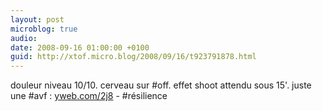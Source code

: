 ```yaml
---
layout: post
microblog: true
audio: 
date: 2008-09-16 01:00:00 +0100
guid: http://xtof.micro.blog/2008/09/16/t923791878.html
---
```

douleur niveau 10/10. cerveau sur #off. effet shoot attendu sous 15'. juste une #avf : [yweb.com/2j8](http://yweb.com/2j8) - #résilience
